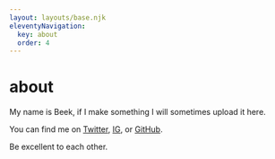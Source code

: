 ```yaml
---
layout: layouts/base.njk
eleventyNavigation:
  key: about
  order: 4
---
```

# about

My name is Beek, if I make something I will sometimes upload it here.

You can find me on [Twitter](https://twitter.com/bjsmithxyz), [IG](https://www.instagram.com/bjsmith.xyz/), or [GitHub](https://github.com/bjsmithxyz/).

Be excellent to each other.
